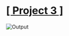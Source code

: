 <h1>
  <a href="https://github.com/Miraj1727/LGMVIP-WEB/tree/main/Task%20Number%203/Registration%20Form">[ Project 3 ]</a>
</h1>

<img src="https://github.com/Miraj1727/LGMVIP-WEB/tree/main/Task%20Number%203/Registration%20Form/Images" alt="Output">
